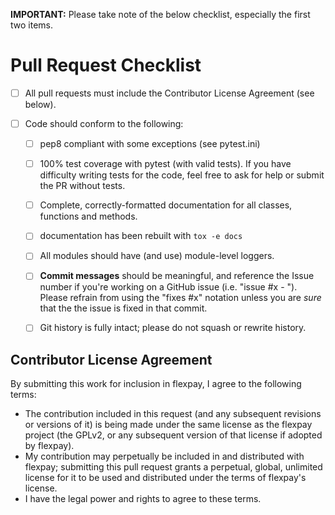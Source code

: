 __IMPORTANT:__ Please take note of the below checklist, especially the first two items.

# Pull Request Checklist

- [ ] All pull requests must include the Contributor License Agreement (see below).

- [ ] Code should conform to the following:

    - [ ] pep8 compliant with some exceptions (see pytest.ini)

    - [ ] 100% test coverage with pytest (with valid tests). If you have difficulty
      writing tests for the code, feel free to ask for help or submit the PR without tests.

    - [ ] Complete, correctly-formatted documentation for all classes, functions and methods.

    - [ ] documentation has been rebuilt with ``tox -e docs``

    - [ ] All modules should have (and use) module-level loggers.

    - [ ] **Commit messages** should be meaningful, and reference the Issue number
      if you're working on a GitHub issue (i.e. "issue #x - <message>"). Please
      refrain from using the "fixes #x" notation unless you are *sure* that the
      the issue is fixed in that commit.

    - [ ] Git history is fully intact; please do not squash or rewrite history.

## Contributor License Agreement

By submitting this work for inclusion in flexpay, I agree to the following terms:

* The contribution included in this request (and any subsequent revisions or versions of it)
  is being made under the same license as the flexpay project (the GPLv2,
  or any subsequent version of that license if adopted by flexpay).
* My contribution may perpetually be included in and distributed with flexpay; submitting
  this pull request grants a perpetual, global, unlimited license for it to be used and distributed
  under the terms of flexpay's license.
* I have the legal power and rights to agree to these terms.
